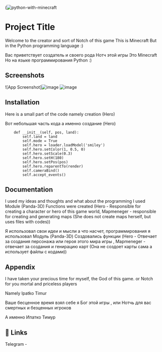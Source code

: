 
(![python-with-minecraft](https://user-images.githubusercontent.com/103319628/184663926-f4998bfe-e102-4340-afcf-ef14210a6732.jpg)


# Project Title
Welcome to the creator and sort of Notch of this game
This is Minecraft But in the Python programming language :)

Вас приветствует создатель и своего рода Нотч этой игры 
Это Minecraft Но на языке программирования Python :)

## Screenshots

![App Screenshot]![image](https://user-images.githubusercontent.com/103319628/184664095-501cd08c-e69d-424e-8b7b-b104e9af70d8.png)
![image](https://user-images.githubusercontent.com/103319628/184666096-67339262-28d8-4058-a352-35d2512b13c0.png)


## Installation
Here is a small part of the code namely creation (Hero)

Вот небольшая часть кода а именно создание (Hero)

```class Hero():
    def __init__(self, pos, land):
        self.land = land
        self.mode = True
        self.hero = loader.loadModel('smiley')
        self.hero.setColor(1, 0.5, 0)
        self.hero.setScale(0.3)
        self.hero.setH(180)
        self.hero.setPos(pos)
        self.hero.reparentTo(render)
        self.cameraBind()
        self.accept_events()
```

## Documentation
I used my ideas and thoughts and what about the programming I used
 Module (Panda-3D)
 Functions were created (Hero - Responsible for creating a character or hero of this game world, Mapmeneger - responsible for creating and generating maps (She does not create maps herself, but uses files with codes))

Я использовал свои идеи и мысли а что насчет, программирования я использовал 
 Модуль (Panda-3D) 
 Создовались функции (Hero - Отвечает за создания персонажа или героя этого мира игры , Mapmeneger - отвечает за создания и генирацию карт (Она не создоет карты сама а использует файлы с кодами)) 


## Appendix
I have taken your precious time for myself, the God of this game. or Notch for you mortal and priceless players

Namely Ipatko Timur

Ваше бесценное время взял себе я Бог этой игры , или Нотчь для вас смертных и безценных игроков

А именно Ипатко Тимур
    
## 🔗 Links
Telegram - 

